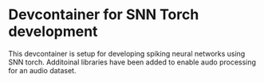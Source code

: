 # Devcontainer for SNN Torch development
This devcontainer is setup for developing spiking neural networks using SNN torch.  Additoinal libraries have been added to enable audo processing for an audio dataset.